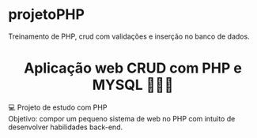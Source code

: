 # projetoPHP
Treinamento de PHP, crud com validações e inserção no banco de dados. 

<h1 align="center"> 
  Aplicação web CRUD com PHP e MYSQL 👨🏽‍💻
</h1>
<div>
  <p>💻 Projeto de estudo com PHP</br>Objetivo: compor um pequeno sistema de web no PHP com intuito de desenvolver habilidades back-end.</p>
 </div>
